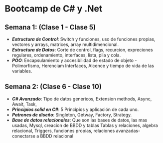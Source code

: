 # Bootcamp de C# y .Net

## Semana 1: (Clase 1 - Clase 5)
  - ***Estructura de Control***: 
    Switch y funciones, uso de funciones propias, vectores y arrays, matrices, array multidimencional.
  - ***Estructura de Datos***: 
    Corte de control, flags, recurcion, expreciones regulares, ordenamiento, interfaces, lista, pila y cola.
  - ***POO***: 
    Encapsulamiento y accesibilidad de estado de objeto - Polimorfismo, Herenciam Interfaces, Alcence y tiempo de vida de las variables.
    
   
## Semana 2: (Clase 6 - Clase 10)
  - ***C# Avanzado***: 
    Tipo de datos genericos, Extension methods, Async, Await, Task,
  - ***Principios solid en C#***:
    5 Principios y aplicación de cada uno.
  - ***Patrones de diseño***:
    Singleton, Getway, Factory, Strategy.
  - ***Base de datos relacionales***:
    Que son las bases de datos, las mas usadas, Mysql, creacion de BBDD y tablas
    Tablas y relaciones, algebra relacional, Triggers, funciones propias, relaciones avanzadas-conectarse a BBDD relacional
